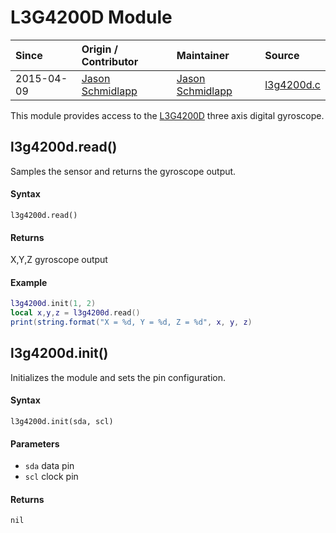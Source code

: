 # L3G4200D Module
| Since  | Origin / Contributor  | Maintainer  | Source  |
| :----- | :-------------------- | :---------- | :------ |
| 2015-04-09 | [Jason Schmidlapp](https://github.com/jschmidlapp) | [Jason Schmidlapp](https://github.com/jschmidlapp) | [l3g4200d.c](../../../app/modules/l3g4200d.c)|


This module provides access to the [L3G4200D](http://www.st.com/web/en/resource/technical/document/datasheet/CD00265057.pdf) three axis digital gyroscope.

## l3g4200d.read()
Samples the sensor and returns the gyroscope output.

#### Syntax
`l3g4200d.read()`

#### Returns
X,Y,Z gyroscope output

#### Example
```lua
l3g4200d.init(1, 2)
local x,y,z = l3g4200d.read()
print(string.format("X = %d, Y = %d, Z = %d", x, y, z)
```

## l3g4200d.init()
Initializes the module and sets the pin configuration.

#### Syntax
`l3g4200d.init(sda, scl)`

#### Parameters
- `sda` data pin
- `scl` clock pin

#### Returns
`nil`
